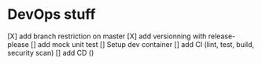 # DevOps stuff
[X] add branch restriction on master
[X] add versionning with release-please
[] add mock unit test
[] Setup dev container
[] add CI (lint, test, build, security scan)
[] add CD ()
